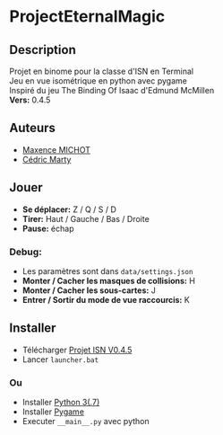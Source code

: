 # ProjectEternalMagic

## Description
 Projet en binome pour la classe d'ISN en Terminal\
 Jeu en vue isométrique en python avec pygame\
 Inspiré du jeu The Binding Of Isaac d'Edmund McMillen\
 __Vers:__ 0.4.5

## Auteurs
 * [Maxence MICHOT](https://github.com/VokunGahrotLaas)
 * [Cédric Marty](https://github.com/cececoul)

## Jouer
 * __Se déplacer:__ Z / Q / S / D
 * __Tirer:__ Haut / Gauche / Bas / Droite
 * __Pause:__ échap
### Debug:
 * Les paramètres sont dans `data/settings.json`
 * __Monter / Cacher les masques de collisions:__ H
 * __Monter / Cacher les sous-cartes:__ J
 * __Entrer / Sortir du mode de vue raccourcis:__ K

## Installer
 * Télécharger [Projet ISN V0.4.5](https://github.com/VokunGahrotLaas/ProjectEternalMagic/releases/download/v0.4.5/ProjectEternalMagic_V0.4.5.zip)
 * Lancer `launcher.bat`
### Ou
 * Installer [Python 3(.7)](https://www.python.org/downloads/)
 * Installer [Pygame](https://www.pygame.org/wiki/GettingStarted)
 * Executer `__main__.py` avec python